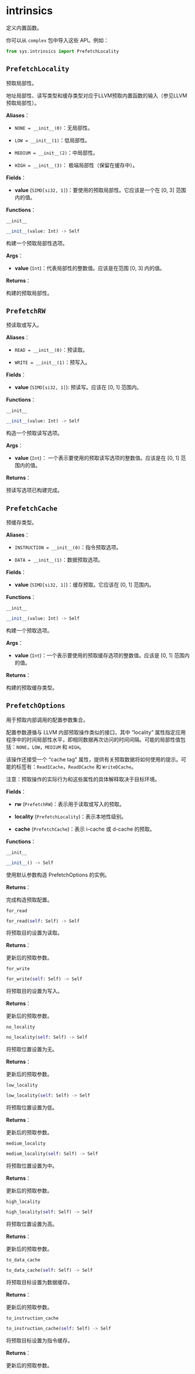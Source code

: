 # intrinsics

定义内置函数。

你可以从 `complex` 包中导入这些 API。例如：

```python
from sys.intrinsics import PrefetchLocality
```

## `PrefetchLocality`

预取局部性。

地址局部性、读写类型和缓存类型对应于LLVM预取内置函数的输入（参见LLVM预取局部性）。

**Aliases**：

- `NONE = __init__(0)`：无局部性。

- `LOW = __init__(1)`：低局部性。

- `MEDIUM = __init__(2)`：中局部性。

- `HIGH = __init__(3)`： 极端局部性（保留在缓存中）。

**Fields**：

- **value** (`SIMD[si32, 1]`)：要使用的预取局部性。它应该是一个在 [0, 3] 范围内的值。

**Functions**：

`__init__`

```python
__init__(value: Int) -> Self
```

构建一个预取局部性选项。

**Args**：

- **value** (`Int`)：代表局部性的整数值。应该是在范围 [0, 3] 内的值。

**Returns**：

构建的预取局部性。

## `PrefetchRW`

预读取或写入。

**Aliases**：

- `READ = __init__(0)`：预读取。

- `WRITE = __init__(1)`：预写入。

**Fields**：

- **value** (`SIMD[si32, 1]`): 预读写。应该在 [0, 1] 范围内。

**Functions**：

`__init__`

```python
__init__(value: Int) -> Self
```

构造一个预取读写选项。

**Args**：

- **value** (`Int`)： 一个表示要使用的预取读写选项的整数值。应该是在 [0, 1] 范围内的值。
  
**Returns**：

预读写选项已构建完成。

## `PrefetchCache`

预缓存类型。

**Aliases**：

- `INSTRUCTION = __init__(0)`：指令预取选项。

- `DATA = __init__(1)`：数据预取选项。

**Fields**：

- **value** (`SIMD[si32, 1]`)：缓存预取。它应该在 [0, 1] 范围内。

**Functions**：

`__init__`

```python
__init__(value: Int) -> Self
```

构建一个预取选项。

**Args**：

- **value** (`Int`)：一个表示要使用的预取缓存选项的整数值。应该是 [0, 1] 范围内的值。
  
**Returns**：

构建的预取缓存类型。

## `PrefetchOptions`

用于预取内部调用的配置参数集合。

配置参数遵循与 LLVM 内部预取操作类似的接口，其中 “locality” 属性指定应用程序中的时间局部性水平，即相同数据再次访问的时间间隔。可能的局部性值包括：`NONE`，`LOW`，`MEDIUM` 和 `HIGH`。

该操作还接受一个 “cache tag” 属性，提供有关预取数据将如何使用的提示。可能的标签有：`ReadICache`，`ReadDCache` 和 `WriteDCache`。

注意：预取操作的实际行为和这些属性的具体解释取决于目标环境。

**Fields**：

- **rw** (`PrefetchRW`)：表示用于读取或写入的预取。

- **locality** (`PrefetchLocality`)：表示本地性级别。

- **cache** (`PrefetchCache`)：表示 i-cache 或 d-cache 的预取。

**Functions**：

`__init__`

```python
__init__() -> Self
```

使用默认参数构造 PrefetchOptions 的实例。

**Returns**：

完成构造预取配置。

`for_read`

```python
for_read(self: Self) -> Self
```

将预取目的设置为读取。

**Returns**：

更新后的预取参数。

`for_write`

```python
for_write(self: Self) -> Self
```

将预取目的设置为写入。

**Returns**：

更新后的预取参数。

`no_locality`

```python
no_locality(self: Self) -> Self
```

将预取位置设置为无。

**Returns**：

更新后的预取参数。

`low_locality`

```python
low_locality(self: Self) -> Self
```

将预取位置设置为低。

**Returns**：

更新后的预取参数。

`medium_locality`

```python
medium_locality(self: Self) -> Self
```

将预取位置设置为中。

**Returns**：

更新后的预取参数。

`high_locality`

```python
high_locality(self: Self) -> Self
```

将预取位置设置为高。

**Returns**：

更新后的预取参数。

`to_data_cache`

```python
to_data_cache(self: Self) -> Self
```

将预取目标设置为数据缓存。

**Returns**：

更新后的预取参数。

`to_instruction_cache`

```python
to_instruction_cache(self: Self) -> Self
```

将预取目标设置为指令缓存。

**Returns**：

更新后的预取参数。


